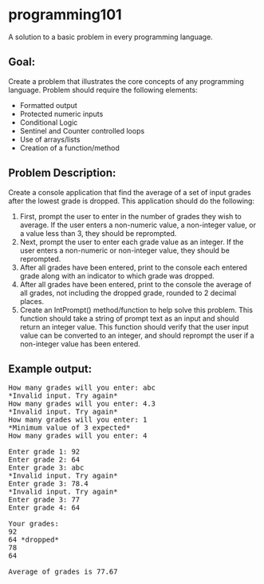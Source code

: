# programming101
A solution to a basic problem in every programming language.

## Goal:
Create a problem that illustrates the core concepts of any programming language.  Problem should require the following elements:
* Formatted output
* Protected numeric inputs
* Conditional Logic
* Sentinel and Counter controlled loops
* Use of arrays/lists
* Creation of a function/method

## Problem Description:
Create a console application that find the average of a set of input grades after the lowest grade is dropped.  This application should do the following:
1. First, prompt the user to enter in the number of grades they wish to average.  If the user enters a non-numeric value, a non-integer value, or a value less than 3, they should be reprompted.
2. Next, prompt the user to enter each grade value as an integer.  If the user enters a non-numeric or non-integer value, they should be reprompted.
3. After all grades have been entered, print to the console each entered grade along with an indicator to which grade was dropped.
4. After all grades have been entered, print to the console the average of all grades, not including the dropped grade, rounded to 2 decimal places.
5. Create an IntPrompt() method/function to help solve this problem.  This function should take a string of prompt text as an input and should return an integer value.  This function should verify that the user input value can be converted to an integer, and should reprompt the user if a non-integer value has been entered.

## Example output:
<pre>
How many grades will you enter: abc
*Invalid input. Try again*
How many grades will you enter: 4.3
*Invalid input. Try again*
How many grades will you enter: 1
*Minimum value of 3 expected*
How many grades will you enter: 4

Enter grade 1: 92
Enter grade 2: 64
Enter grade 3: abc
*Invalid input. Try again*
Enter grade 3: 78.4
*Invalid input. Try again*
Enter grade 3: 77
Enter grade 4: 64

Your grades:
92
64 *dropped*
78
64

Average of grades is 77.67
</pre>
